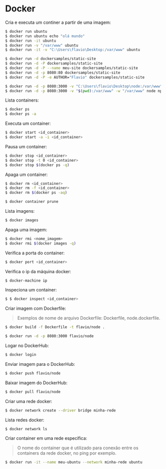 # Docker

Cria e executa um continer a partir de uma imagem:
```sh
$ docker run ubuntu
$ docker run ubuntu echo "olá mundo"
$ docker run -it ubuntu
$ docker run -v "/var/www" ubuntu
$ docker run -it -v "C:\Users\flavio\Desktop:/var/www" ubuntu
```

```sh
$ docker run -d dockersamples/static-site
$ docker run -d -P dockersamples/static-site
$ docker run -d -P --name meu-site dockersamples/static-site
$ docker run -d -p 8080:80 dockersamples/static-site
$ docker run -d -P -e AUTHOR="Flavio" dockersamples/static-site
```

```sh
$ docker run -d -p 8080:3000 -v "C:\Users\flavio\Desktop\node:/var/www" -w "/var/www" node npm start
$ docker run -d -p 8080:3000 -v "$(pwd):/var/www" -w "/var/www" node npm start
```


Lista containers:
```sh
$ docker ps
$ docker ps -a
```


Executa um container:
```sh
$ docker start <id_container>
$ docker start -a -i <id_container>
```


Pausa um container:
```sh
$ docker stop <id_container>
$ docker stop -t 0 <id_container>
$ docker stop $(docker ps -q)
```


Apaga um container:
```sh
$ docker rm <id_container>
$ docker rm -f <id_container>
$ docker rm $(docker ps -aq)
```
```sh
$ docker container prune
```


Lista imagens:
```sh
$ docker images
```


Apaga uma imagem:
```sh
$ docker rmi <nome_imagem>
$ docker rmi $(docker images -q)
```


Verifica a porta do container:
```sh
$ docker port <id_container>
```


Verifica o ip da máquina docker:
```sh
$ docker-machine ip
```


Inspeciona um container:
```sh
$ $ docker inspect <id_container>
```


Criar imagem com Dockerfile:
>Exemplos de nome de arquivo Dockerfile: Dockerfile, node.dockerfile.
```sh
$ docker build -f Dockerfile -t flavio/node .
```
```sh
$ docker run -d -p 8080:3000 flavio/node
```

Logar no DockerHub:
```sh
$ docker login
```


Enviar imagem para o DockerHub:
```sh
$ docker push flavio/node
```


Baixar imagem do DockerHub:
```sh
$ docker pull flavio/node
```


Criar uma rede docker:
```sh
$ docker network create --driver bridge minha-rede
```


Lista redes docker:
```sh
$ docker network ls
```


Criar container em uma rede específica:
>O nome do container que é utilizado para conexão entre os containers da rede docker, no ping por exemplo.
```sh
$ docker run -it --name meu-ubuntu --network minha-rede ubuntu
```
